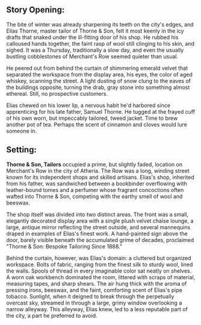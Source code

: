## Story Opening:

The bite of winter was already sharpening its teeth on the city's edges, and Elias Thorne, master tailor of Thorne & Son, felt it most keenly in the icy drafts that snaked under the ill-fitting door of his shop. He rubbed his calloused hands together, the faint rasp of wool still clinging to his skin, and sighed. It was a Thursday, traditionally a slow day, and even the usually bustling cobblestones of Merchant's Row seemed quieter than usual.

He peered out from behind the curtain of shimmering emerald velvet that separated the workspace from the display area, his eyes, the color of aged whiskey, scanning the street. A light dusting of snow clung to the eaves of the buildings opposite, turning the drab, gray stone into something almost ethereal. Still, no prospective customers.

Elias chewed on his lower lip, a nervous habit he'd harbored since apprenticing for his late father, Samuel Thorne. He tugged at the frayed cuff of his own worn, but impeccably tailored, tweed jacket. Time to brew another pot of tea. Perhaps the scent of cinnamon and cloves would lure someone in.

## Setting:

**Thorne & Son, Tailors** occupied a prime, but slightly faded, location on Merchant's Row in the city of Atheria. The Row was a long, winding street known for its independent shops and skilled artisans. Elias's shop, inherited from his father, was sandwiched between a bookbinder overflowing with leather-bound tomes and a perfumer whose fragrant concoctions often wafted into Thorne & Son, competing with the earthy smell of wool and beeswax.

The shop itself was divided into two distinct areas. The front was a small, elegantly decorated display area with a single plush velvet chaise lounge, a large, antique mirror reflecting the street outside, and several mannequins draped in examples of Elias's finest work. A hand-painted sign above the door, barely visible beneath the accumulated grime of decades, proclaimed "Thorne & Son: Bespoke Tailoring Since 1888."

Behind the curtain, however, was Elias's domain: a cluttered but organized workspace. Bolts of fabric, ranging from the finest silk to sturdy wool, lined the walls. Spools of thread in every imaginable color sat neatly on shelves. A worn oak workbench dominated the room, littered with scraps of material, measuring tapes, and sharp shears. The air hung thick with the aroma of pressing irons, beeswax, and the faint, comforting scent of Elias's pipe tobacco. Sunlight, when it deigned to break through the perpetually overcast sky, streamed in through a large, grimy window overlooking a narrow alleyway. This alleyway, Elias knew, led to a less reputable part of the city, a part he preferred to avoid.
